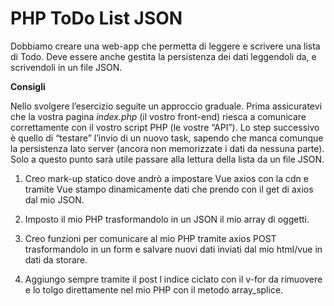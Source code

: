 # PHP ToDo List JSON

Dobbiamo creare una web-app che permetta di leggere e scrivere una lista di Todo.
Deve essere anche gestita la persistenza dei dati leggendoli da, e scrivendoli in un file JSON.

**Consigli**

Nello svolgere l’esercizio seguite un approccio graduale.
Prima assicuratevi che la vostra pagina _index.php_ (il vostro front-end) riesca a comunicare correttamente con il vostro script PHP (le vostre “API”).
Lo step successivo è quello di “testare” l’invio di un nuovo task, sapendo che manca comunque la persistenza lato server (ancora non memorizzate i dati da nessuna parte).
Solo a questo punto sarà utile passare alla lettura della lista da un file JSON.

1. Creo mark-up statico dove andrò a impostare Vue axios con la cdn e tramite Vue stampo dinamicamente dati che prendo con il get di axios dal mio JSON.

2. Imposto il mio PHP trasformandolo in un JSON il mio array di oggetti.

3. Creo funzioni per comunicare al mio PHP tramite axios POST trasformandolo in un form e salvare nuovi dati inviati dal mio html/vue in dati da storare.

4. Aggiungo sempre tramite il post l indice ciclato con il v-for da rimuovere e lo tolgo direttamente nel mio PHP con il metodo array_splice.

